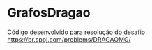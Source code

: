 # GrafosDragao
Código desenvolvido para resolução do desafio https://br.spoj.com/problems/DRAGAOMG/
